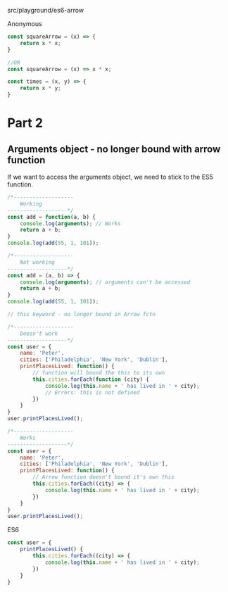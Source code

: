 src/playground/es6-arrow

Anonymous

```jsx
const squareArrow = (x) => {
	return x * x;
}

```

```jsx
//OR
const squareArrow = (x) => x * x;
```

```jsx
const times = (x, y) => {
	return x * y;
}
```

Part 2
======

Arguments object - no longer bound with arrow function
------------------------------------------------------

If we want to access the arguments object, we need to stick to the ES5 function.

```jsx
/*-------------------
	Working
-------------------*/
const add = function(a, b) {
	console.log(arguments); // Works
	return a + b;
}
console.log(add(55, 1, 101));

/*-------------------
	Not working
-------------------*/
const add = (a, b) => {
	console.log(arguments); // arguments can't be accessed
	return a + b;
}
console.log(add(55, 1, 101));
```

```jsx
// this keyword - no longer bound in Arrow fctn

/*-------------------
	Doesn't work
-------------------*/
const user = {
	name: 'Peter',
	cities: ['Philadelphia', 'New York', 'Dublin'],
	printPlacesLived: function() {
		// function will bound the this to its own
		this.cities.forEach(function (city) {
			console.log(this.name + ' has lived in ' + city);
			// Errors: this is not defined
		})
	}
}
user.printPlacesLived();

/*-------------------
	Works
-------------------*/
const user = {
	name: 'Peter',
	cities: ['Philadelphia', 'New York', 'Dublin'],
	printPlacesLived: function() {
		// Arrow function doesn't bound it's own this
		this.cities.forEach((city) => {
			console.log(this.name + ' has lived in ' + city);
		})
	}
}
user.printPlacesLived();
```

ES6

```jsx
const user = {
	printPlacesLived() {
		this.cities.forEach((city) => {
			console.log(this.name + ' has lived in ' + city);
		})
	}
}
```



